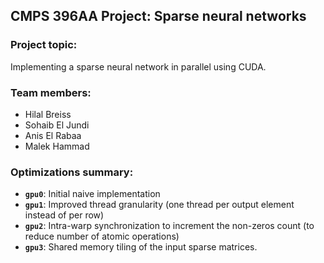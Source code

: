 ## CMPS 396AA Project: Sparse neural networks

### Project topic:
Implementing a sparse neural network in parallel using CUDA.

### Team members:
- Hilal Breiss
- Sohaib El Jundi
- Anis El Rabaa
- Malek Hammad

### Optimizations summary:
- **`gpu0`**: Initial naive implementation
- **`gpu1`**: Improved thread granularity (one thread per output element instead of per row)
- **`gpu2`**: Intra-warp synchronization to increment the non-zeros count (to reduce number of atomic operations)
- **`gpu3`**: Shared memory tiling of the input sparse matrices.


